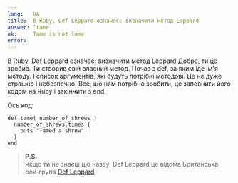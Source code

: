 ```yaml
---
lang:   UA
title:  В Ruby, Def Leppard означає: визначити метод Leppard
answer: ^tame
ok:     Tame is not lame
error:  
---
```


В Ruby, Def Leppard означає: визначити метод Leppard
Добре, ти це зробив. Ти створив свій власний метод. Почав з def, за яким іде ім'я методу. І список аргументів, які будуть потрібні методові. Це не дуже страшно і небезпечно! Все, що нам потрібно зробити, це заповнити його кодом на Ruby і закінчити з end.

Ось код:

    def tame( number_of_shrews )
      number_of_shrews.times {
        puts "Tamed a shrew"
      }
    end

> __P.S.__  
> Якщо ти не знаєш цю назву, Def Leppard це відома Британська рок-група <a href="http://en.wikipedia.org/wiki/Def_Leppard" target="_blank">Def Leppard</a>

